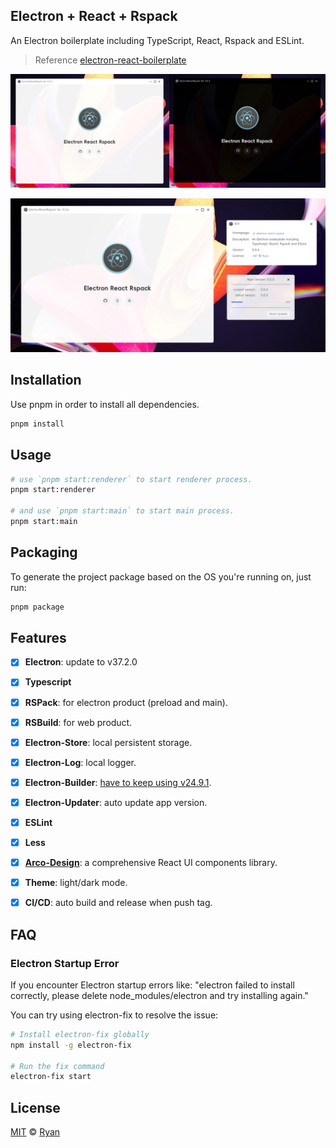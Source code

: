 ## Electron + React + Rspack

An Electron boilerplate including TypeScript, React, Rspack and ESLint.

> Reference [electron-react-boilerplate](https://github.com/electron-react-boilerplate/electron-react-boilerplate)

![ElectronReactRspack](https://github.com/RyanProMax/image-hub/blob/main/electron-react-rspack/03.png)

![AutoUpdate](https://github.com/RyanProMax/image-hub/blob/main/electron-react-rspack/04.png)

## Installation

Use pnpm in order to install all dependencies.

```bash
pnpm install
```

## Usage

```bash
# use `pnpm start:renderer` to start renderer process.
pnpm start:renderer

# and use `pnpm start:main` to start main process.
pnpm start:main
```

## Packaging

To generate the project package based on the OS you're running on, just run:

```bash
pnpm package
```

## Features

- [x] **Electron**: update to v37.2.0
- [x] **Typescript**
- [x] **RSPack**: for electron product (preload and main).
- [x] **RSBuild**: for web product.
- [x] **Electron-Store**: local persistent storage.
- [x] **Electron-Log**: local logger.
- [x] **Electron-Builder**: [have to keep using v24.9.1](https://github.com/electron-userland/electron-builder/issues/8175).
- [x] **Electron-Updater**: auto update app version.
- [x] **ESLint**
- [x] **Less**
- [x] **[Arco-Design](https://github.com/arco-design/arco-design)**: a comprehensive React UI components library.
- [x] **Theme**: light/dark mode.
- [x] **CI/CD**: auto build and release when push tag.


## FAQ

### Electron Startup Error

If you encounter Electron startup errors like: "electron failed to install correctly, please delete node_modules/electron and try installing again."

You can try using electron-fix to resolve the issue:

```bash
# Install electron-fix globally
npm install -g electron-fix

# Run the fix command
electron-fix start
```

## License

[MIT](https://choosealicense.com/licenses/mit/) © [Ryan](https://github.com/RyanProMax)
